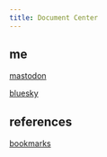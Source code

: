 ```yaml
---
title: Document Center
---
```


## me

[mastodon](https://mastodon.social/@jonatancortes)

[bluesky](https://bsky.app/profile/jonatancortes.bsky.social)

## references

[bookmarks](bookmarks.md)

